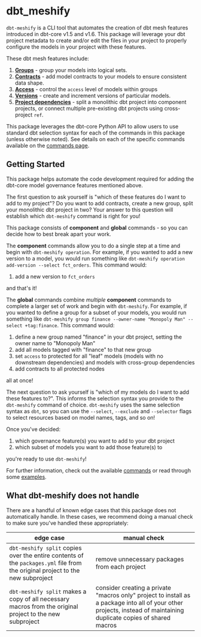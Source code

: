 # dbt_meshify

`dbt-meshify` is a CLI tool that automates the creation of dbt mesh features introduced in dbt-core v1.5 and v1.6. This package will leverage your dbt project metadata to create and/or edit the files in your project to properly configure the models in your project with these features.

These dbt mesh features include:

1. __[Groups](https://docs.getdbt.com/docs/build/groups)__ - group your models into logical sets.
2. __[Contracts](https://docs.getdbt.com/docs/collaborate/govern/model-contracts)__ - add model contracts to your models to ensure consistent data shape.
3. __[Access](https://docs.getdbt.com/docs/collaborate/govern/model-access)__ - control the `access` level of models within groups
4. __[Versions](https://docs.getdbt.com/docs/collaborate/govern/model-versions)__ - create and increment versions of particular models.
5. __[Project dependencies](https://docs.getdbt.com/docs/collaborate/govern/project-dependencies)__ - split a monolithic dbt project into component projects, or connect multiple pre-existing dbt projects using cross-project `ref`.

This package leverages the dbt-core Python API to allow users to use standard dbt selection syntax for each of the commands in this package (unless otherwise noted). See details on each of the specific commands available on the [commands page](commands.md).

## Getting Started

This package helps automate the code development required for adding the dbt-core model governance features mentioned above.

The first question to ask yourself is "which of these features do I want to add to my project"? Do you want to add contracts, create a new group, split your monolithic dbt project in two? Your answer to this question will establish which `dbt-meshify` command is right for you!

This package consists of **component** and **global** commands - so you can decide how to best break apart your work.

The **component** commands allow you to do a single step at a time and begin with `dbt-meshify operation`. For example, if you wanted to add a new version to a model, you would run something like `dbt-meshify operation add-version --select fct_orders`. This command would:

1. add a new version to `fct_orders`


and that's it!

The **global** commands combine _multiple_ **component** commands to complete a larger set of work and begin with `dbt-meshify`. For example, if you wanted to define a group for a subset of your models, you would run something like `dbt-meshify group finance --owner-name "Monopoly Man" --select +tag:finance`. This command would:

1. define a new group named "finance" in your dbt project, setting the owner name to "Monopoly Man"
2. add all models tagged with "finance" to that new group
3. set `access` to protected for all "leaf" models (models with no downstream dependencies) and models with cross-group dependencies
4. add contracts to all protected nodes

all at once!

The next question to ask yourself is "which of my models do I want to add these features to?". This informs the selection syntax you provide to the `dbt-meshify` command of choice. `dbt-meshify` uses the same selection syntax as `dbt`, so you can use the `--select`, `--exclude` and `--selector` flags to select resources based on model names, tags, and so on!

Once you've decided:

1. which governance feature(s) you want to add to your dbt project
2. which subset of models you want to add those feature(s) to

you're ready to use `dbt-meshify`!

For further information, check out the available [commands](commands.md) or read through some [examples](examples.md).

## What dbt-meshify does not handle

There are a handful of known edge cases that this package does not automatically handle. In these cases, we recommend doing a manual check to make sure you've handled these appropriately:

| edge case | manual check |
|-----------|--------------|
|`dbt-meshify split` copies over the entire contents of the `packages.yml` file from the original project to the new subproject | remove unnecessary packages from each project |
| `dbt-meshify split` makes a copy of all necessary macros from the original project to the new subproject | consider creating a private "macros only" project to install as a package into all of your other projects, instead of maintaining duplicate copies of shared macros |
